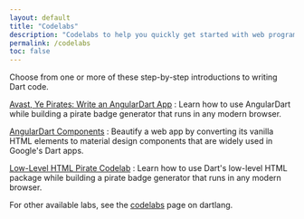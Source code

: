 ```yaml
---
layout: default
title: "Codelabs"
description: "Codelabs to help you quickly get started with web programming in Dart."
permalink: /codelabs
toc: false
---
```


Choose from one or more of these step-by-step introductions to
writing Dart code.

[Avast, Ye Pirates: Write an AngularDart App](/codelabs/ng2)
: Learn how to use AngularDart while building
a pirate badge generator that runs in any modern browser.

[AngularDart Components](/codelabs/angular2_components)
: Beautify a web app by converting its vanilla HTML elements
to material design components that are widely used in Google's Dart apps.

[Low-Level HTML Pirate Codelab](/codelabs/darrrt)
: Learn how to use Dart's low-level HTML package while
building a pirate badge generator that runs in any modern browser.

For other available labs, see the
[codelabs]({{site.dartlang}}/codelabs) page on dartlang.
